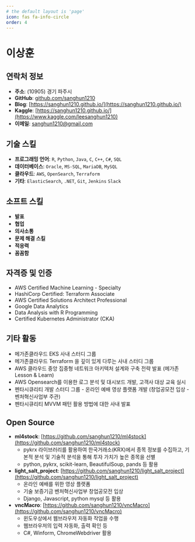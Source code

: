 ```yaml
---
# the default layout is 'page'
icon: fas fa-info-circle
order: 4
---
```


# **이상훈**

## **연락처 정보**
- **주소**: (10905) 경기 파주시 
- **GitHub**: [github.com/sanghun1210](https://github.com/sanghun1210)
- **Blog**: [https://sanghun1210.github.io/](https://sanghun1210.github.io/)
- **Kaggle**: [https://sanghun1210.github.io/](https://www.kaggle.com/leesanghun1210)
- **이메일**: [sanghun1210@gmail.com](mailto:sanghun1210@gmail.com)

## **기술 스킬**
- **프로그래밍 언어**: `R`, `Python`, `Java`, `C`, `C++`, `C#`, `SQL`
- **데이터베이스**: `Oracle`, `MS-SQL`, `MariaDB`, `MySQL`
- **클라우드**: `AWS`, `OpenSearch`, `Terraform`
- **기타**: `ElasticSearch`, `.NET`, `Git`, `Jenkins` `Slack`


## **소프트 스킬**
- **발표** 
- **협업** 
- **의사소통** 
- **문제 해결 스킬** 
- **적응력** 
- **꼼꼼함** 

## **자격증 및 인증**
- AWS Certified Machine Learning - Specialty 
- HashiCorp Certified: Terraform Associate 
- AWS Certified Solutions Architect Professional 
- Google Data Analytics 
- Data Analysis with R Programming 
- Certified Kubernetes Administrator (CKA)


## **기타 활동**
- 메가존클라우드 EKS 사내 스터디 그룹 
- 메가존클라우드 Terraform 을 깊이 있게 다루는 사내 스터디 그룹 
- AWS 클라우드 중앙 집중형 네트워크 아키텍처 설계와 구축 전략 발표 (메가존 Lesson & Learn)
- AWS Opensearch를 이용한 로그 분석 및 대시보드 개발, 고객사 대상 교육 실시
- 펜타시큐리티 개발 스터디 그룹 - 온라인 예배 영상 플랫폼 개발 (창업공모전 입상 - 벤처혁신사업부 주관)
- 펜타시큐리티 MVVM 패턴 활용 방법에 대한 사내 발표

## **Open Source**
- **ml4stock**: [https://github.com/sanghun1210/ml4stock](https://github.com/sanghun1210/ml4stock)
  - pykrx 라이브러리를 활용하여 한국거래소(KRX)에서 종목 정보를 수집하고, 기본적 분석 및 기술적 분석을 통해 투자 가치가 높은 종목을 선별
  - python, pykrx, scikit-learn, BeautifulSoup, pands 등 활용
- **light_salt_project**: [https://github.com/sanghun1210/light_salt_project](https://github.com/sanghun1210/light_salt_project)
  - 온라인 예배를 위한 영상 플랫폼
  - 기술 보증기금 벤처혁신사업부 창업공모전 입상
  - Django, Javascript, python mysql 등 활용
- **vncMacro**: [https://github.com/sanghun1210/vncMacro](https://github.com/sanghun1210/vncMacro)
  - 윈도우상에서 웹브라우저 자동화 작업을 수행
  - 웹브라우저의 입력 자동화, 출력 확인 등
  - C#, Winform, ChromeWebdriver 활용







